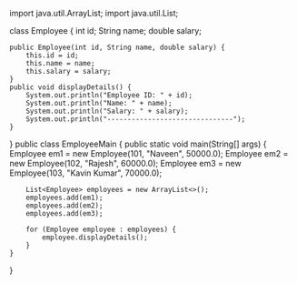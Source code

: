 import java.util.ArrayList;
import java.util.List;

class Employee {
    int id;
    String name;
    double salary;
    
    public Employee(int id, String name, double salary) {
        this.id = id;
        this.name = name;
        this.salary = salary;
    }
    public void displayDetails() {
        System.out.println("Employee ID: " + id);
        System.out.println("Name: " + name);
        System.out.println("Salary: " + salary);
        System.out.println("-------------------------------");
    }
}
public class EmployeeMain {
    public static void main(String[] args) {
        Employee em1 = new Employee(101, "Naveen", 50000.0);
        Employee em2 = new Employee(102, "Rajesh", 60000.0);
        Employee em3 = new Employee(103, "Kavin Kumar", 70000.0);

        List<Employee> employees = new ArrayList<>();
        employees.add(em1);
        employees.add(em2);
        employees.add(em3);

        for (Employee employee : employees) {
            employee.displayDetails();
        }
    }
}
